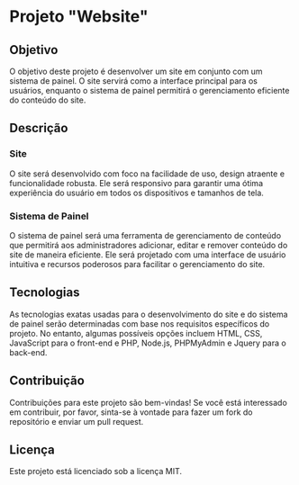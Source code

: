 # Projeto "Website"

## Objetivo

O objetivo deste projeto é desenvolver um site em conjunto com um sistema de painel. O site servirá como a interface principal para os usuários, enquanto o sistema de painel permitirá o gerenciamento eficiente do conteúdo do site.

## Descrição

### Site

O site será desenvolvido com foco na facilidade de uso, design atraente e funcionalidade robusta. Ele será responsivo para garantir uma ótima experiência do usuário em todos os dispositivos e tamanhos de tela.

### Sistema de Painel

O sistema de painel será uma ferramenta de gerenciamento de conteúdo que permitirá aos administradores adicionar, editar e remover conteúdo do site de maneira eficiente. Ele será projetado com uma interface de usuário intuitiva e recursos poderosos para facilitar o gerenciamento do site.

## Tecnologias

As tecnologias exatas usadas para o desenvolvimento do site e do sistema de painel serão determinadas com base nos requisitos específicos do projeto. No entanto, algumas possíveis opções incluem HTML, CSS, JavaScript para o front-end e PHP, Node.js, PHPMyAdmin e Jquery para o back-end.

## Contribuição

Contribuições para este projeto são bem-vindas! Se você está interessado em contribuir, por favor, sinta-se à vontade para fazer um fork do repositório e enviar um pull request.

## Licença

Este projeto está licenciado sob a licença MIT.